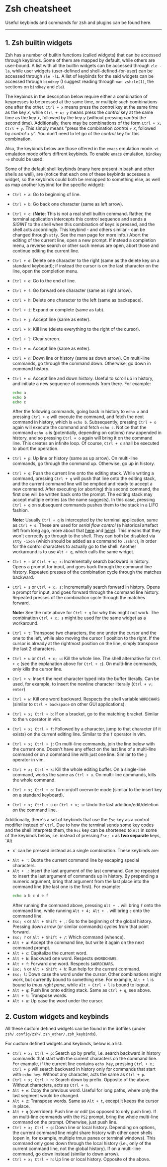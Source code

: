 # Zsh cheatsheet

Useful keybinds and commands for zsh and plugins can be found here.

--------------------------------------------------------------------------------

## 1. Zsh builtin widgets

Zsh has a number of builtin functions (called widgets) that can be accessed
through keybinds. Some of them are mapped by default, while others are
user-bound. A list with all the builtin widgets can be accessed through `zle
-la`, while user widgets (user-defined and shell-defined-for-user) can be
accessed through `zle -lL`. A list of keybinds for the said widgets can be
accessed through `bindkey` (I suggest reading through `man zshzle(1)`, the
sections on `bindkey` and `zle`).

The keybinds in the description below require either a combination of keypresses
to be pressed at the same time, or multiple such combinations one after the
other. `Ctrl + x` means press the _control_ key at the same time as the key _x_,
while `Ctrl + x; y` means press the _control_ key at the same time as the key
_x_, followed by the key _y_ (without pressing _control_ the second time).
Additionally, there may be combinations of the form `Ctrl + x; Ctrl + y`. This
simply means "press the combination _control + x_, followed by _control + y_".
You don't need to let go of the _control_ key for this combination.

Also, the keybinds below are those offered in the `emacs` emulation mode. `vi`
emulation mode offers diffrent keybinds. To enable `emacs` emulation, `bindkey
-e` should be used.

Some of the default shell keybinds (many here present in bash and other shells
as well), are (notice that each one of these keybinds accesses a widget, so the
keybinds could both be remapped to something else, as well as map another
keybind for the specific widget):
- `Ctrl + a`: Go to beginning of line.
- `Ctrl + b`: Go back one character (same as left arrow).
- `Ctrl + c`: (**Note**: This is not a real shell builtin command. Rather, the
  terminal application intercepts this control sequence and sends a _SIGINT_ to
  the shell when this combination of keys is pressed, and the shell acts
  accordingly. This keybind - and others similar - can be changed through
  `stty`. See the man page for more info.) Abort the editing of the current
  line, open a new prompt. If instead a completion menu, a reverse search or
  other such menus are open, abort those and continue editing the current line.
- `Ctrl + d`: Delete one character to the right (same as the delete key on a
  standard keyboard); if instead the cursor is on the last character on the
  line, open the completion menu.
- `Ctrl + e`: Go to the end of line.
- `Ctrl + f`: Go forward one character (same as right arrow).
- `Ctrl + h`: Delete one character to the left (same as backspace).
- `Ctrl + i`: Expand or complete (same as tab).
- `Ctrl + j`: Accept line (same as enter).
- `Ctrl + k`: Kill line (delete everything to the right of the cursor).
- `Ctrl + l`: Clear screen.
- `Ctrl + m`: Accept line (same as enter).
- `Ctrl + n`: Down line or history (same as down arrow). On multi-line commands,
  go through the command down. Otherwise, go down in command history.
- `Ctrl + o`: Accept line and down history. Useful to scroll up in history, and
  initiate a new sequence of commands from there. For example:
    ```zsh
    echo a
    echo b
    echo c
    ```
  After the following commands, going back in history to `echo a` and pressing
  `Ctrl + o` will execute the command, and fetch the next command in history,
  which is `echo b`. Subsequently, pressing `Ctrl + o` again will execute the
  command and fetch `echo c`. Notice that the command `echo a` is (potentially,
  depending on options) now appended in history, and so pressing `Ctrl + o`
  again will bring it on the command line. This creates an infinite loop. Of
  course, `Ctrl + c` shall be executed to abort the operation.
- `Ctrl + p`: Up line or history (same as up arrow). On multi-line commands, go
  through the command up. Otherwise, go up in history.
- `Ctrl + q`: Push the current line onto the editing stack. While writing a
  command, pressing `Ctrl + q` will push that line onto the editing stack, and
  the current command line will be emptied and ready to accept a new command.
  After executing (or aborting) this second command, the first one will be
  written back onto the prompt. The editing stack may accept multiple entries
  (as the name suggests). In this case, pressing `Ctrl + q` on subsequent
  commands pushes them to the stack in a LIFO fashion.

  **Note:** Usually `Ctrl + q` is intercepted by the terminal application, same
  as `Ctrl + s`. These are used for _serial flow control_ (a historical artefact
  left from long ago, more about that [here](https://retrocomputing.stackexchange.com/questions/7263/history-of-ctrl-s-and-ctrl-q-for-flow-control) and [here](https://www.mit.edu/afs.new/athena/system/rhlinux/redhat-6.2-docs/HOWTOS/other-formats/html/Text-Terminal-HOWTO-html/Text-Terminal-HOWTO-10.html)). This means that
  they won't correctly go through to the shell. They can both be disabled via
  `stty -ixon` (which should be added as a command to `.zshrc`), in order for
  the control characters to actually go to the shell. Another workaround is to
  use `Alt + q`, which calls the same widget.
- `Ctrl + r` or `Ctrl + x; r`: Incrementally search backward in history. Opens a
  prompt for input, and goes back through the command line history. Repeated
  presses of the combination cycle through the matches backward.
- `Ctrl + s` or `Ctrl + x; s`: Incrementally search forward in history. Opens a
  prompt for input, and goes forward through the command line history. Repeated
  presses of the combination cycle through the matches forward.

  **Note:** See the note above for `Ctrl + q` for why this might not work. The
  combination `Ctrl + x; s` might be used for the same widget as a workaround.
- `Ctrl + t`: Transpose two characters, the one under the cursor and the one to
  the left, while also moving the cursor 1 position to the right. If the cursor
  is already at the rightmost position on the line, simply transpose the last 2
  characters.
- `Ctrl + u` or `Ctrl + x; u`: Kill the whole line. The shell alternative for
  `Ctrl + c` (see the explanation above for `Ctrl + c`). On multi-line commands,
  only kills the cursor line.
- `Ctrl + v`: Insert the next character typed into the buffer literally. Can be
  used, for example, to insert the newline character literally (`Ctrl + v; enter`)
- `Ctrl + w`: Kill one word backward. Respects the shell variable `WORDCHARS`
  (similar to `Ctrl + backspace` on other GUI applications).
- `Ctrl + x; Ctrl + b`: If on a bracket, go to the matching bracket. Similar to
  the `%` operator in vim.
- `Ctrl + x; Ctrl + f`: Followed by a character, jump to that character (if it
  exists) on the current editing line. Similar to the `f` operator in vim.
- `Ctrl + x; Ctrl + j`: On multi-line commands, join the line below with the
  current one. Doesn't have any effect on the last line of a multi-line command
  or on a command line with just one line. Similar to the `j` operator in vim.
- `Ctrl + x; Ctrl + k`: Kill the whole editing buffer. On a single-line command,
  works the same as `Ctrl + u`. On multi-line commands, kills the whole command.
- `Ctrl + x; Ctrl + o`: Turn on/off overwrite mode (similar to the insert key
  on a standard keyboard).
- `Ctrl + x; Ctrl + u` or `Ctrl + x; u`: Undo the last addition/edit/deletion on
  the command line.

Additionally, there's a set of keybinds that use the `Esc` key as a control
modifier instead of `Ctrl`. Due to how the terminal sends some key codes and the
shell interprets them, the `Esc` key can be shortened to `Alt` in some of the
keybinds below, i.e. instead of pressing `Esc; x` as **two separate** keys, `Alt
+ x` can be pressed instead as a single combination. These keybinds are:
- `Alt + '`: Quote the current command line by escaping special characters.
- `Alt + .`: Insert the last argument of the last command. Can be repeated to
  insert the last argument of commands up in history. By prepending a numeric
  argument, bring that argument from the last place into the command line (the
  last one is the first). For example:
    ```zsh
    echo a b c d e f
    ```
  After running the command above, pressing `Alt + .` will bring `f` onto the
  command line, while running `Alt + 4; Alt + .` will bring `c` onto the command
  line.
- `Esc; <` or `Alt + Shift + ,`: Go to the beginning of the global history.
  Pressing down arrow (or similar commands) cycles from that point forward.
- `Esc; ?` or `Alt + Shift + /`: Which command (whence).
- `Alt + a`: Accept the command line, but write it again on the next command
  prompt.
- `Alt + c`: Capitalize the current word.
- `Alt + b`: Backward one word. Respects `$WORDCHARS`.
- `Alt + f`: Forward one word. Respects `$WORDCHARS`.
- `Esc; h` or `Alt + Shift + h`: Run help for the current command.
- `Esc; l`: Down case the word under the cursor. Other combinations might work,
  but currently bound to something else. For example, `Alt + l` is bound to
  _tmux right pane_, while `Alt + Ctrl + l` is bound to logout.
- `Alt + q`: Push line onto editing stack. Same as `Ctrl + q`, see above.
- `Alt + t`: Transpose words.
- `Alt + u`: Up case the word under the cursor.

## 2. Custom widgets and keybinds

All these custom defined widgets can be found in the dotfiles (under
`zsh/.config/zsh/.zsh_other/.zsh_keybinds`).

For custom defined widgets and keybinds, below is a list:
- `Ctrl + x; Ctrl + p`: Search up by prefix, i.e. search backward in history
  commands that start with the current characters on the command line. For
  example, if the current line contains `echo hey`, pressing `Ctrl + x; Ctrl +
  p` will search backward in history only for commands that start with `echo
  hey`. Without any character, acts the same as `Ctrl + p`.
- `Ctrl + x; Ctrl + n`: Search down by prefix. Opposite of the above. Without
  characters, acts as `Ctrl + n`.
- `Alt + e`: Copy the previous word. Useful for long paths, where only the last
  segment would be changed.
- `Alt + z`: Transpose words. Same as `Alt + t`, except it keeps the cursor in
  place.
- `Alt + q` (overriden): Push line _or edit_ (as opposed to only push line). If
  on multi-line commands with the `PS2` prompt, bring the whole multi-line
  command on the prompt. Otherwise, just push line.
- `Ctrl + x; Ctrl + g`: Down line or local history. Depending on options, the
  current command line might share history with other open shells (open in, for
  example, multiple tmux panes or terminal windows). This command only goes down
  through the local history (i.e., only of the current command line, not the
  global history). If on a multi-line command, go down instead (similar to down
  arrow).
- `Ctrl + x; Ctrl + h`: Up line or local history. Opposite of the above.
